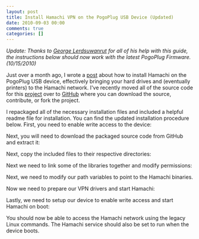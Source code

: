 ```yaml
---
layout: post
title: Install Hamachi VPN on the PogoPlug USB Device (Updated)
date: 2010-09-03 00:00
comments: true
categories: []
---
```

<p><em>Update: Thanks to <a target="_blank" href="http://stevejobsisadouche.com/">George Lerdsuwanrut</a> for all of his help with this guide, the instructions below should now work with the latest PogoPlug Firmware. (10/15/2010)</em></p>

<p>Just over a month ago, I wrote a <a href="http://mbmccormick.com/2010/07/install-hamachi-vpn-on-the-pogoplug-usb-device/" target="_blank">post</a> about how to install Hamachi on the PogoPlug USB device, effectively bringing your hard drives and (eventually printers) to the Hamachi network. I've recently moved all of the source code for this <a href="http://github.com/mbmccormick/hamachi-pogoplug" target="_blank">project</a> over to <a href="http://github.com" target="_blank">GitHub</a> where you can download the source, contribute, or fork the project.</p>

<p>I repackaged all of the necessary installation files and included a helpful readme file for installation. You can find the updated installation procedure below. First, you need to enable write access to the device:</p>

<script src="https://gist.github.com/1273098.js"> </script>


<p>Next, you will need to download the packaged source code from GitHub and extract it:</p>

<script src="https://gist.github.com/1273099.js"> </script>


<p>Next, copy the included files to their respective directories:</p>

<script src="https://gist.github.com/1273100.js"> </script>


<p>Next we need to link some of the libraries together and modify permissions:</p>

<script src="https://gist.github.com/1273102.js"> </script>


<p>Next, we need to modify our path variables to point to the Hamachi binaries.</p>

<script src="https://gist.github.com/1273103.js"> </script>


<p>Now we need to prepare our VPN drivers and start Hamachi:</p>

<script src="https://gist.github.com/1273105.js"> </script>


<p>Lastly, we need to setup our device to enable write access and start Hamachi on boot:</p>

<script src="https://gist.github.com/1273107.js"> </script>


<p>You should now be able to access the Hamachi network using the legacy Linux commands. The Hamachi service should also be set to run when the device boots.</p>
